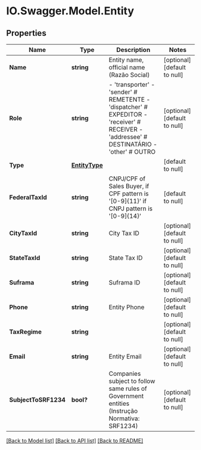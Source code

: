# IO.Swagger.Model.Entity
## Properties

Name | Type | Description | Notes
------------ | ------------- | ------------- | -------------
**Name** | **string** | Entity name, official name (Razão Social) | [optional] [default to null]
**Role** | **string** | - &#39;transporter&#39; - &#39;sender&#39; # REMETENTE - &#39;dispatcher&#39; # EXPEDITOR - &#39;receiver&#39; # RECEIVER - &#39;addressee&#39; # DESTINATÁRIO - &#39;other&#39; # OUTRO  | [optional] [default to null]
**Type** | [**EntityType**](EntityType.md) |  | [default to null]
**FederalTaxId** | **string** | CNPJ/CPF of Sales Buyer, if CPF pattern is &#39;[0-9]{11}&#39; if CNPJ pattern is &#39;[0-9]{14}&#39; | [default to null]
**CityTaxId** | **string** | City Tax ID | [optional] [default to null]
**StateTaxId** | **string** | State Tax ID | [optional] [default to null]
**Suframa** | **string** | Suframa ID | [optional] [default to null]
**Phone** | **string** | Entity Phone | [optional] [default to null]
**TaxRegime** | **string** |  | [optional] [default to null]
**Email** | **string** | Entity Email | [optional] [default to null]
**SubjectToSRF1234** | **bool?** | Companies subject to follow same rules of Government entities (Instrução Normativa: SRF1234) | [optional] [default to null]

[[Back to Model list]](../README.md#documentation-for-models) [[Back to API list]](../README.md#documentation-for-api-endpoints) [[Back to README]](../README.md)

